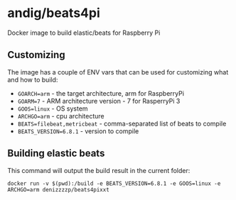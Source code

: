 # andig/beats4pi

Docker image to build elastic/beats for Raspberry Pi

## Customizing

The image has a couple of ENV vars that can be used for customizing what and how to build:

  - `GOARCH=arm` - the target architecture, arm for RaspberryPi
  - `GOARM=7` - ARM architecture version - 7 for RasperryPi 3
  - `GOOS=linux` - OS system
  - `ARCHGO=arm` - cpu architecture
  - `BEATS=filebeat,metricbeat` - comma-separated list of beats to compile
  - `BEATS_VERSION=6.8.1` - version to compile



## Building elastic beats

This command will output the build result in the current folder:

    docker run -v $(pwd):/build -e BEATS_VERSION=6.8.1 -e GOOS=linux -e ARCHGO=arm denizzzzp/beats4pixxt
    
